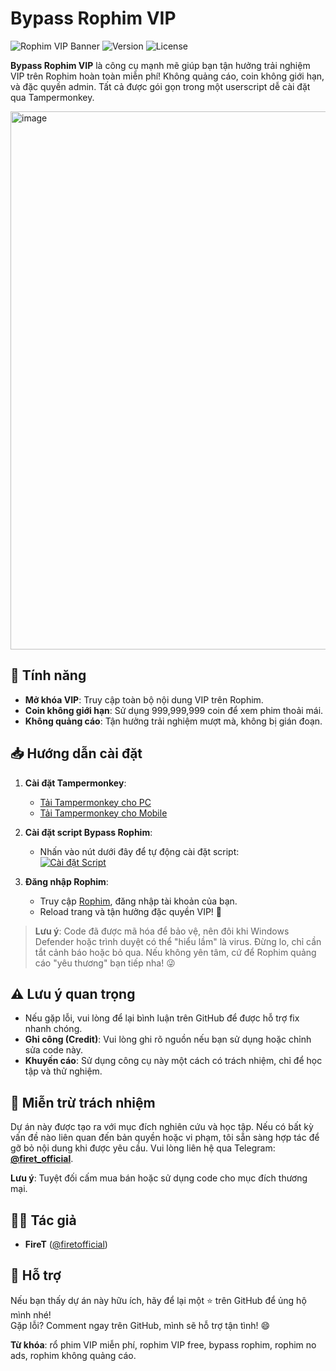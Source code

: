 # Bypass Rophim VIP

![Rophim VIP Banner](https://img.shields.io/badge/Rophim-VIP%20Free-brightgreen?style=for-the-badge&logo=javascript)
![Version](https://img.shields.io/badge/Version-1.1-blue?style=flat-square)
![License](https://img.shields.io/badge/License-MIT-orange?style=flat-square)

**Bypass Rophim VIP** là công cụ mạnh mẽ giúp bạn tận hưởng trải nghiệm VIP trên Rophim hoàn toàn miễn phí! Không quảng cáo, coin không giới hạn, và đặc quyền admin. Tất cả được gói gọn trong một userscript dễ cài đặt qua Tampermonkey.


<img width="1870" height="861" alt="image" src="https://github.com/user-attachments/assets/41329834-26f8-4c81-bac1-8c7b18e11853" />


## 🚀 Tính năng
- **Mở khóa VIP**: Truy cập toàn bộ nội dung VIP trên Rophim.
- **Coin không giới hạn**: Sử dụng 999,999,999 coin để xem phim thoải mái.
- **Không quảng cáo**: Tận hưởng trải nghiệm mượt mà, không bị gián đoạn.

## 📥 Hướng dẫn cài đặt
1. **Cài đặt Tampermonkey**:
   - [Tải Tampermonkey cho PC](https://chromewebstore.google.com/detail/tampermonkey/dhdgffkkebhmkfjojejmpbldmpobfkfo)  
   - [Tải Tampermonkey cho Mobile](https://chromewebstore.google.com/detail/tampermonkey-legacy/lcmhijbkigalmkeommnijlpobloojgfn)

2. **Cài đặt script Bypass Rophim**:
   - Nhấn vào nút dưới đây để tự động cài đặt script:  
     [![Cài đặt Script](https://img.shields.io/badge/Cài%20đặt-Script-blue?style=for-the-badge)](https://github.com/firetofficial/bypass-rophim-vip/raw/main/tampermonkey.user.js)

3. **Đăng nhập Rophim**:
   - Truy cập [Rophim](https://www.rophim.me/), đăng nhập tài khoản của bạn.
   - Reload trang và tận hưởng đặc quyền VIP! 🎉

> **Lưu ý**: Code đã được mã hóa để bảo vệ, nên đôi khi Windows Defender hoặc trình duyệt có thể "hiểu lầm" là virus. Đừng lo, chỉ cần tắt cảnh báo hoặc bỏ qua. Nếu không yên tâm, cứ để Rophim quảng cáo "yêu thương" bạn tiếp nha! 😜

## ⚠️ Lưu ý quan trọng
- Nếu gặp lỗi, vui lòng để lại bình luận trên GitHub để được hỗ trợ fix nhanh chóng.
- **Ghi công (Credit)**: Vui lòng ghi rõ nguồn nếu bạn sử dụng hoặc chỉnh sửa code này.
- **Khuyến cáo**: Sử dụng công cụ này một cách có trách nhiệm, chỉ để học tập và thử nghiệm.

## 📜 Miễn trừ trách nhiệm
Dự án này được tạo ra với mục đích nghiên cứu và học tập. Nếu có bất kỳ vấn đề nào liên quan đến bản quyền hoặc vi phạm, tôi sẵn sàng hợp tác để gỡ bỏ nội dung khi được yêu cầu. Vui lòng liên hệ qua Telegram: **[@firet_official](https://t.me/firet_official)**.

**Lưu ý**: Tuyệt đối cấm mua bán hoặc sử dụng code cho mục đích thương mại.

## 👨‍💻 Tác giả
- **FireT** ([@firetofficial](https://github.com/firetofficial))

## 💖 Hỗ trợ
Nếu bạn thấy dự án này hữu ích, hãy để lại một ⭐ trên GitHub để ủng hộ mình nhé!  
Gặp lỗi? Comment ngay trên GitHub, mình sẽ hỗ trợ tận tình! 😄

**Từ khóa**: rổ phim VIP miễn phí, rophim VIP free, bypass rophim, rophim no ads, rophim không quảng cáo.
